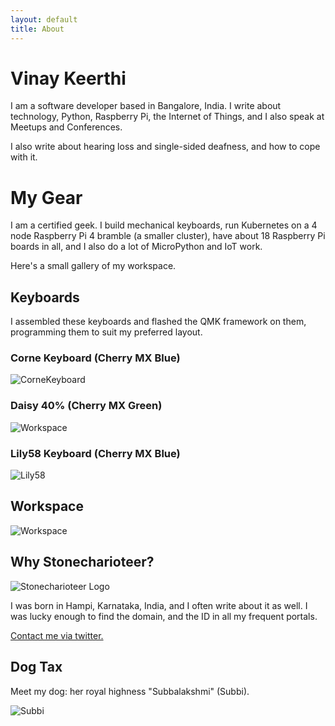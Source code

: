 ```yaml
---
layout: default
title: About
---
```


# Vinay Keerthi

I am a software developer based in Bangalore, India. I write about technology,
Python, Raspberry Pi, the Internet of Things, and I also speak at Meetups and
Conferences.

I also write about hearing loss and single-sided deafness, and how to cope with it.

# My Gear

I am a certified geek. I build mechanical keyboards, run Kubernetes on a 4 node Raspberry Pi 4 bramble (a smaller cluster), have about 18 Raspberry Pi boards in all, and I also do a lot of MicroPython and IoT work.

Here's a small gallery of my workspace.

## Keyboards

I assembled these keyboards and flashed the QMK framework on them, programming them to suit my preferred layout.

### Corne Keyboard (Cherry MX Blue)

![CorneKeyboard](/assets/images/about/corne_keyboard.jpg)

### Daisy 40% (Cherry MX Green)

![Workspace](/assets/images/about/daisy_keyboard.jpg)

### Lily58 Keyboard (Cherry MX Blue)

![Lily58](/assets/images/about/lily58_keyboard.jpeg)

## Workspace

![Workspace](/assets/images/about/workspace.jpeg)

## Why Stonecharioteer?

![Stonecharioteer Logo](/assets/images/logo/stonecharioteer-large.png)

I was born in Hampi, Karnataka, India, and I often write about it as well.
I was lucky enough to find the domain, and the ID in all my frequent portals.

[Contact me via twitter.](https://twitter.com/stonecharioteer)

## Dog Tax

Meet my dog: her royal highness "Subbalakshmi" (Subbi).

![Subbi](/assets/images/about/subbi.jpg)
